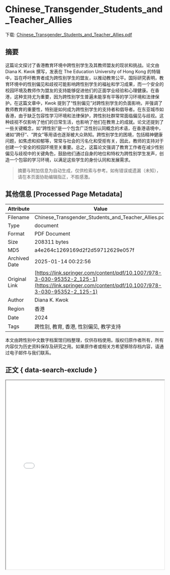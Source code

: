 # Chinese_Transgender_Students_and_Teacher_Allies

<!-- tcd_download_link -->
下载: <a href="../Chinese_Transgender_Students_and_Teacher_Allies.pdf" download>Chinese_Transgender_Students_and_Teacher_Allies.pdf</a>
<!-- tcd_download_link_end -->

## 摘要

<!-- tcd_abstract -->
这篇论文探讨了香港教育环境中跨性别学生及其教师盟友的现状和挑战。论文由 Diana K. Kwok 撰写，发表在 The Education University of Hong Kong 的特辑中，旨在呼吁教育者成为跨性别学生的盟友，以推动教育公平。国际研究表明，教育环境中的性别偏见和歧视可能影响跨性别学生的福祉和学习成果，而一个安全的校园环境及教师作为盟友的支持能够促进他们的正面学业经验和心理健康。在香港，这种支持尤为重要，因为跨性别学生普遍未能享有平等的学习环境和法律保护。在这篇文章中，Kwok 提到了“性别偏见”对跨性别学生的负面影响，并强调了教师教育的重要性，特别是如何成为跨性别学生的支持者和倡导者。在东亚城市如香港，由于缺乏包容性学习环境和法律保护，跨性别社群常常面临偏见与歧视。这种歧视不仅影响了他们的日常生活，也影响了他们在教育上的成就。论文还提到了一些关键概念，如“跨性别”是一个包含广泛性别认同概念的术语，在香港语境中，诸如“跨仔”、“跨女”等用语也逐渐被大众熟知。跨性别学生的困境，包括精神健康问题，如焦虑和抑郁等，常常与社会的污名化和受拒有关，因此，教师的支持对于创建一个安全的校园环境至关重要。总之，这篇论文强调了教育工作者在减少性别偏见与歧视中的关键角色，鼓励他们通过自身的地位和特权为跨性别学生发声，创造一个包容的学习环境，以满足这些学生的身份认同和发展需求。

<!-- tcd_abstract_end -->

> 摘要与附加信息为自动生成，仅供检索与参考。如有错误或遗漏（未知），请在本页面协助编辑指正，不胜感激。

## 其他信息 [Processed Page Metadata]

| Attribute       | Value                                  |
|-----------------|----------------------------------------|
| Filename        | Chinese_Transgender_Students_and_Teacher_Allies.pdf                             |
| Type            | document                                 |
| Format          | PDF Document                               |
| Size            | 208311 bytes                           |
| MD5             | a4e264c1269169d2f2d59712629e057f                                  |
| Archived Date   | 2025-01-14 00:22:56                             |
| Original Link   | [https://link.springer.com/content/pdf/10.1007/978-3-030-95352-2_125-1](https://link.springer.com/content/pdf/10.1007/978-3-030-95352-2_125-1)                         |
| Author          | Diana K. Kwok                               |
| Region          | 香港                               |
| Date            | 2024                                 |
| Tags            | 跨性别, 教育, 香港, 性别偏见, 教学支持                                 |

本文由跨性别中文数字档案馆归档整理，仅供存档使用。版权归原作者所有，所有内容仅为历史资料保存及研究之用。如果原作者或相关方希望移除存档内容，请通过电子邮件与我们联系。

## 正文 { data-search-exclude }

<!-- tcd_main_text -->
<iframe src="../Chinese_Transgender_Students_and_Teacher_Allies.pdf" width="100%" height="600px">
    <p>无法显示PDF，请下载查看。</p>
</iframe>
<!-- tcd_main_text_end -->

